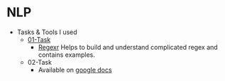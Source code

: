 # NLP

- Tasks & Tools I used
    - [01-Task](https://github.com/mmabas77/4-CS/blob/main/First-Term/NLP/01-Task.py)
      - [Regexr](https://regexr.com/) Helps to build and understand complicated regex and contains examples.
    - 02-Task
      - Available on [google docs](https://docs.google.com/presentation/d/1J1iUoNe40iEaYZ1uDFZABPkVOjoG3tQt8CJ52oOMeEk/edit?usp=sharing)
